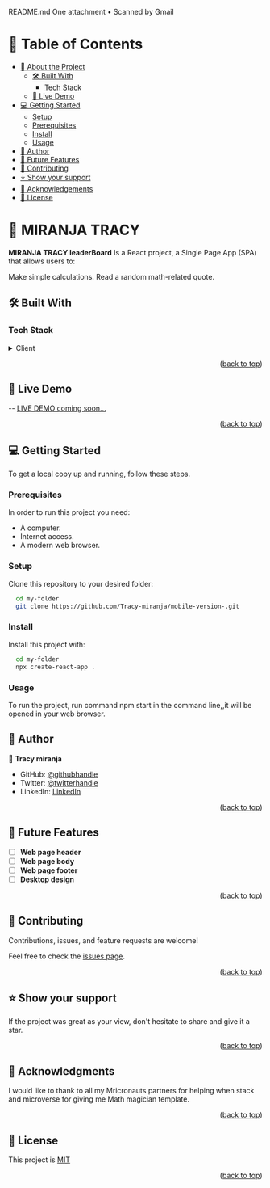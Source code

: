 README.md
One attachment
• Scanned by Gmail
<a name="readme-top"></a>

<!-- TABLE OF CONTENTS -->

# 📗 Table of Contents

- [📖 About the Project](#about-project)
  - [🛠 Built With](#built-with)
    - [Tech Stack](#tech-stack)
  - [🚀 Live Demo](#live-demo)
- [💻 Getting Started](#getting-started)
  - [Setup](#setup)
  - [Prerequisites](#prerequisites)
  - [Install](#install)
  - [Usage](#usage)
- [👥 Author](#author)
- [🔭 Future Features](#future-features)
- [🤝 Contributing](#contributing)
- [⭐️ Show your support](#support)
- [🙏 Acknowledgements](#acknowledgements)
- [📝 License](#license)

<!-- PROJECT DESCRIPTION -->

# 📖 MIRANJA TRACY <a name="about-project"></a>

**MIRANJA TRACY leaderBoard** Is a React project, a Single Page App (SPA) that allows users to:

Make simple calculations.
Read a random math-related quote.

## 🛠 Built With <a name="built-with"></a>

### Tech Stack <a name="tech-stack"></a>

<details>
  <summary>Client</summary>
  <ul>
    <li><a href="https://developer.mozilla.org/es/docs/Web/HTML">HTML</a></li>
    <li><a href="https://developer.mozilla.org/es/docs/Web/CSS">CSS</a></li>
  </ul>
</details>
 
<p align="right">(<a href="#readme-top">back to top</a>)</p>
 
<!-- LIVE DEMO -->
 
## 🚀 Live Demo <a name="live-demo"></a>
 
-- [LIVE DEMO coming soon...]()
 
<p align="right">(<a href="#readme-top">back to top</a>)</p>
 
<!-- GETTING STARTED -->
 
## 💻 Getting Started <a name="getting-started"></a>
 
To get a local copy up and running, follow these steps.
 
### Prerequisites
 
In order to run this project you need:
 
- A computer.
- Internet access.
- A modern web browser.
 
### Setup
 
Clone this repository to your desired folder:
 
```sh
  cd my-folder
  git clone https://github.com/Tracy-miranja/mobile-version-.git
```
 
### Install
 
Install this project with:
 
```sh
  cd my-folder
  npx create-react-app .
```
### Usage
 
To run the project, run command npm start in the command line,,it will be opened in your web browser.
 
<!-- AUTHORS -->
 
## 👥 Author <a name="author"></a>
 
 
👤 **Tracy miranja**
 
- GitHub: [@githubhandle](https://github.com/Tracy-miranja)
- Twitter: [@twitterhandle](https://twitter.com/tracymiranja)
- LinkedIn: [LinkedIn](https://www.linkedin.com/in/tracy-miranja-82349b204/)
 
<p align="right">(<a href="#readme-top">back to top</a>)</p>
 
<!-- FUTURE FEATURES -->
 
## 🔭 Future Features <a name="future-features"></a>
 
- [ ] **Web page header**
- [ ] **Web page body**
- [ ] **Web page footer**
- [ ] **Desktop design**
 
<p align="right">(<a href="#readme-top">back to top</a>)</p>
 
<!-- CONTRIBUTING -->
 
## 🤝 Contributing <a name="contributing"></a>
 
Contributions, issues, and feature requests are welcome!
 
Feel free to check the [issues page](../../issues/).
 
<p align="right">(<a href="#readme-top">back to top</a>)</p>
 
<!-- SUPPORT -->
 
## ⭐️ Show your support <a name="support"></a>
 
If the project was great as your view, don't hesitate to share and give it a star.
 
<p align="right">(<a href="#readme-top">back to top</a>)</p>
 
<!-- ACKNOWLEDGEMENTS -->
 
## 🙏 Acknowledgments <a name="acknowledgements"></a>
 
I would like to thank to all my Mricronauts partners for helping when stack and microverse for giving me Math magician template.
 
<p align="right">(<a href="#readme-top">back to top</a>)</p>
 
<!-- LICENSE -->
 
## 📝 License <a name="license"></a>
 
This project is [MIT](https://github.com/Tracy-miranja/math-magician/blob/add-license-1/LICENCE)
 
<p align="right">(<a href="#readme-top">back to top</a>)</p>

